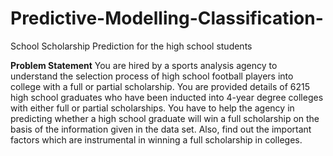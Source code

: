 # Predictive-Modelling-Classification-
School Scholarship Prediction for the high school students

**Problem Statement**
You are hired by a sports analysis agency to understand the selection process of high school football players into college with a full or partial scholarship. You are provided details of 6215 high school graduates who have been inducted into 4-year degree colleges with either full or partial scholarships.  You have to help the agency in predicting whether a high school graduate will win a full scholarship on the basis of the information given in the data set. Also, find out the important factors which are instrumental in winning a full scholarship in colleges.
